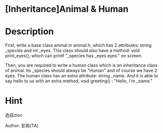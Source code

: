 # [Inheritance]Animal & Human

# Description

First, write a base class animal in animal.h, which has 2 attributes: string _species and int _eyes. This class 
should also have a method: void print_eyes(), which can printf "_species has _eyes eyes." on screen.

Then, you are required to write a human class which is an inheritance class of animal. Its _species should always be "Human" and of course we have 2 eyes. The human class has an extra attribute: string _name. And it is able to say hello to us with an extra method, void greeting() : "Hello, I'm _name."

# Hint
选自zion  

Author: 彭勃(TA)